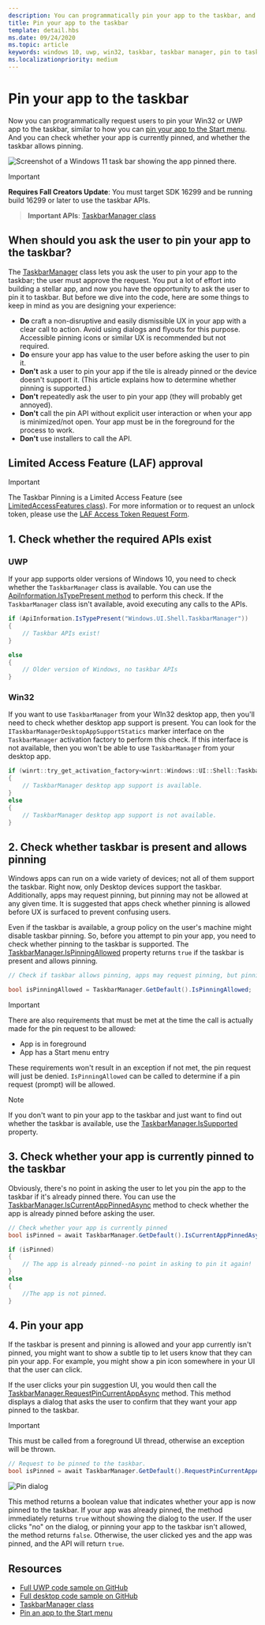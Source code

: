 ```yaml
---
description: You can programmatically pin your app to the taskbar, and you can check if it's currently pinned.
title: Pin your app to the taskbar
template: detail.hbs
ms.date: 09/24/2020
ms.topic: article
keywords: windows 10, uwp, win32, taskbar, taskbar manager, pin to taskbar, primary tile
ms.localizationpriority: medium
---
```

# Pin your app to the taskbar

Now you can programmatically request users to pin your Win32 or UWP app to the taskbar, similar to how you can [pin your app to the Start menu](tiles-and-notifications/primary-tile-apis.md). And you can check whether your app is currently pinned, and whether the taskbar allows pinning.

![Screenshot of a Windows 11 task bar showing the app pinned there.](images/taskbar/taskbar.png)

> [!IMPORTANT]
> **Requires Fall Creators Update**: You must target SDK 16299 and be running build 16299 or later to use the taskbar APIs.

> **Important APIs**: [TaskbarManager class](/uwp/api/windows.ui.shell.taskbarmanager)

## When should you ask the user to pin your app to the taskbar?

The [TaskbarManager](/uwp/api/windows.ui.shell.taskbarmanager) class lets you ask the user to pin your app to the taskbar; the user must approve the request. You put a lot of effort into building a stellar app, and now you have the opportunity to ask the user to pin it to taskbar. But before we dive into the code, here are some things to keep in mind as you are designing your experience:

* **Do** craft a non-disruptive and easily dismissible UX in your app with a clear call to action. Avoid using dialogs and flyouts for this purpose. Accessible pinning icons or similar UX is recommended but not required.
* **Do** ensure your app has value to the user before asking the user to pin it.
* **Don't** ask a user to pin your app if the tile is already pinned or the device doesn't support it. (This article explains how to determine whether pinning is supported.)
* **Don't** repeatedly ask the user to pin your app (they will probably get annoyed).
* **Don't** call the pin API without explicit user interaction or when your app is minimized/not open. Your app must be in the foreground for the process to work.
* **Don't** use installers to call the API.

## Limited Access Feature (LAF) approval

> [!IMPORTANT]
> The Taskbar Pinning is a Limited Access Feature (see [LimitedAccessFeatures class](/uwp/api/windows.applicationmodel.limitedaccessfeatures)). For more information or to request an unlock token, please use the [LAF Access Token Request Form](https://go.microsoft.com/fwlink/?linkid=2271232&clcid=0x409).


## 1. Check whether the required APIs exist

### UWP

If your app supports older versions of Windows 10, you need to check whether the `TaskbarManager` class is available. You can use the [ApiInformation.IsTypePresent method](/uwp/api/windows.foundation.metadata.apiinformation#Windows_Foundation_Metadata_ApiInformation_IsTypePresent_System_String_) to perform this check. If the `TaskbarManager` class isn't available, avoid executing any calls to the APIs.

```csharp
if (ApiInformation.IsTypePresent("Windows.UI.Shell.TaskbarManager"))
{
    // Taskbar APIs exist!
}

else
{
    // Older version of Windows, no taskbar APIs
}
```

### Win32

If you want to use `TaskbarManager` from your WIn32 desktop app, then you'll need to check whether desktop app support is present. You can look for the `ITaskbarManagerDesktopAppSupportStatics` marker interface on the `TaskbarManager` activation factory to perform this check. If this interface is not available, then you won't be able to use `TaskbarManager` from your desktop app.

```cpp
if (winrt::try_get_activation_factory<winrt::Windows::UI::Shell::TaskbarManager, winrt::Windows::UI::Shell::ITaskbarManagerDesktopAppSupportStatics>())
{
    // TaskbarManager desktop app support is available.
}
else
{
    // TaskbarManager desktop app support is not available.
}
```

## 2. Check whether taskbar is present and allows pinning

Windows apps can run on a wide variety of devices; not all of them support the taskbar. Right now, only Desktop devices support the taskbar. Additionally, apps may request pinning, but pinning may not be allowed at any given time. It is suggested that apps check whether pinning is allowed before UX is surfaced to prevent confusing users.

Even if the taskbar is available, a group policy on the user's machine might disable taskbar pinning. So, before you attempt to pin your app, you need to check whether pinning to the taskbar is supported. The [TaskbarManager.IsPinningAllowed](/uwp/api/windows.ui.shell.taskbarmanager.IsPinningAllowed) property returns `true` if the taskbar is present and allows pinning.

```csharp
// Check if taskbar allows pinning, apps may request pinning, but pinning may not be allowed at any given time. It is suggested that apps check whether pinning is allowed before a UX is surfaced in order to prevent confusing users.

bool isPinningAllowed = TaskbarManager.GetDefault().IsPinningAllowed;
```

> [!IMPORTANT]
> There are also requirements that must be met at the time the call is actually made for the pin request to be allowed:
>
> * App is in foreground
> * App has a Start menu entry
>
> These requirements won't result in an exception if not met, the pin request will just be denied. `IsPinningAllowed` can be called to determine if a pin request (prompt) will be allowed.

> [!NOTE]
> If you don't want to pin your app to the taskbar and just want to find out whether the taskbar is available, use the [TaskbarManager.IsSupported](/uwp/api/windows.ui.shell.taskbarmanager.IsSupported) property.

## 3. Check whether your app is currently pinned to the taskbar

Obviously, there's no point in asking the user to let you pin the app to the taskbar if it's already pinned there. You can use the [TaskbarManager.IsCurrentAppPinnedAsync](/uwp/api/windows.ui.shell.taskbarmanager.IsCurrentAppPinnedAsync) method to check whether the app is already pinned before asking the user.

```csharp
// Check whether your app is currently pinned
bool isPinned = await TaskbarManager.GetDefault().IsCurrentAppPinnedAsync();

if (isPinned)
{
    // The app is already pinned--no point in asking to pin it again!
}
else
{
    //The app is not pinned.
}
```

## 4. Pin your app

If the taskbar is present and pinning is allowed and your app currently isn't pinned, you might want to show a subtle tip to let users know that they can pin your app. For example, you might show a pin icon somewhere in your UI that the user can click.

If the user clicks your pin suggestion UI, you would then call the [TaskbarManager.RequestPinCurrentAppAsync](/uwp/api/windows.ui.shell.taskbarmanager.RequestPinCurrentAppAsync) method. This method displays a dialog that asks the user to confirm that they want your app pinned to the taskbar.

> [!IMPORTANT]
> This must be called from a foreground UI thread, otherwise an exception will be thrown.

```csharp
// Request to be pinned to the taskbar.
bool isPinned = await TaskbarManager.GetDefault().RequestPinCurrentAppAsync();
```

![Pin dialog](images/taskbar/pin-dialog.png)

This method returns a boolean value that indicates whether your app is now pinned to the taskbar. If your app was already pinned, the method immediately returns `true` without showing the dialog to the user. If the user clicks "no" on the dialog, or pinning your app to the taskbar isn't allowed, the method returns `false`. Otherwise, the user clicked yes and the app was pinned, and the API will return `true`.

## Resources

* [Full UWP code sample on GitHub](https://github.com/WindowsNotifications/quickstart-pin-to-taskbar)
* [Full desktop code sample on GitHub](https://github.com/microsoft/Windows-classic-samples/tree/main/Samples/TaskbarManager)
* [TaskbarManager class](/uwp/api/windows.ui.shell.taskbarmanager)
* [Pin an app to the Start menu](tiles-and-notifications/primary-tile-apis.md)
